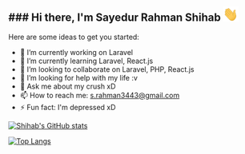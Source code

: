 <h2>### Hi there, I'm Sayedur Rahman Shihab <img src="https://raw.githubusercontent.com/ABSphreak/ABSphreak/master/gifs/Hi.gif" width="30px"></h2>

Here are some ideas to get you started:

- 🔭 I’m currently working on Laravel
- 🌱 I’m currently learning Laravel, React.js
- 👯 I’m looking to collaborate on Laravel, PHP, React.js
- 🤔 I’m looking for help with my life :v
- 💬 Ask me about my crush xD
- 📫 How to reach me: s.rahman3443@gmail.com
- ⚡ Fun fact: I'm depressed xD

[![Shihab's GitHub stats](https://github-readme-stats.vercel.app/api?username=shihab67&count_private=true&show_icons=true&theme=radical)](https://github.com/shihab67/github-readme-stats)

[![Top Langs](https://github-readme-stats.vercel.app/api/top-langs/?username=shihab67)](https://github.com/shihab67/github-readme-stats)
